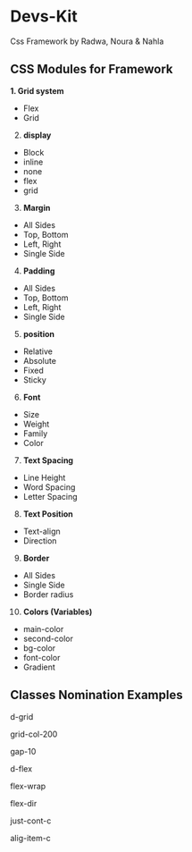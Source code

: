# Devs-Kit
Css Framework by Radwa, Noura & Nahla

## CSS Modules for Framework
**1. Grid system**
  - Flex
  - Grid
2. **display**
  - Block
  - inline
  - none
  - flex
  - grid
3. **Margin**
  - All Sides
  - Top, Bottom
  - Left, Right
  - Single Side
4. **Padding**
  - All Sides
  - Top, Bottom
  - Left, Right
  - Single Side
5. **position**
  - Relative
  - Absolute
  - Fixed
  - Sticky
6. **Font**
  - Size 
  - Weight
  - Family
  - Color
7. **Text Spacing**
  - Line Height
  - Word Spacing
  - Letter Spacing
8. **Text Position**
  - Text-align
  - Direction
9. **Border**
  - All Sides
  - Single Side
  - Border radius
10. **Colors (Variables)**
  - main-color
  - second-color
  - bg-color
  - font-color
  - Gradient

## Classes Nomination Examples
 d-grid
 
 grid-col-200
 
 gap-10
 
 d-flex
 
 flex-wrap 
 
 flex-dir
 
 just-cont-c
 
 alig-item-c
 
 
